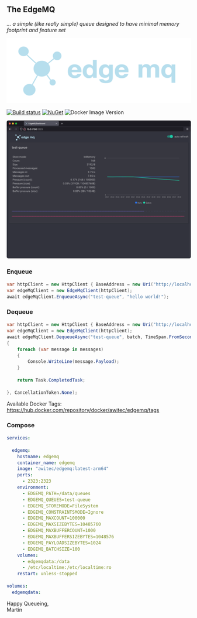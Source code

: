 ## The EdgeMQ

 *... a simple (like really simple) queue designed to have minimal memory footprint and feature set*

![logo](https://github.com/martinstanek/edgemq/blob/develop/misc/logo.svg?raw=true)

[![Build status](https://awitec.visualstudio.com/Awitec/_apis/build/status/edgemq)](https://awitec.visualstudio.com/Awitec/_build/latest?definitionId=52)
[![NuGet](https://img.shields.io/nuget/v/Awitec.EdgeMq.Client.svg)](https://www.nuget.org/packages/Awitec.EdgeMq.Client) 
![Docker Image Version](https://img.shields.io/docker/v/awitec/edgemq)

![logo](https://github.com/martinstanek/edgemq/blob/develop/misc/ui.png?raw=true)

### Enqueue

```csharp
var httpClient = new HttpClient { BaseAddress = new Uri("http://localhost:2323") };
var edgeMqClient = new EdgeMqClient(httpClient);
await edgeMqClient.EnqueueAsync("test-queue", "hello world!");
```

### Dequeue

```csharp
var httpClient = new HttpClient { BaseAddress = new Uri("http://localhost:2323") };
var edgeMqClient = new EdgeMqClient(httpClient);
await edgeMqClient.DequeueAsync("test-queue", batch, TimeSpan.FromSeconds(1), messages =>
{
    foreach (var message in messages)
    {
        Console.WriteLine(message.Payload);
    }

    return Task.CompletedTask;

}, CancellationToken.None);
```

Available Docker Tags: https://hub.docker.com/repository/docker/awitec/edgemq/tags

### Compose

```yml
services:

  edgemq:
    hostname: edgemq
    container_name: edgemq
    image: "awitec/edgemq:latest-arm64"
    ports:
      - 2323:2323
    environment:
      - EDGEMQ_PATH=/data/queues
      - EDGEMQ_QUEUES=test-queue
      - EDGEMQ_STOREMODE=FileSystem
      - EDGEMQ_CONSTRAINTSMODE=Ignore
      - EDGEMQ_MAXCOUNT=100000
      - EDGEMQ_MAXSIZEBYTES=10485760
      - EDGEMQ_MAXBUFFERCOUNT=1000
      - EDGEMQ_MAXBUFFERSIZEBYTES=1048576
      - EDGEMQ_PAYLOADSIZEBYTES=1024
      - EDGEMQ_BATCHSIZE=100
    volumes:
      - edgemqdata:/data
      - /etc/localtime:/etc/localtime:ro
    restart: unless-stopped

volumes:
  edgemqdata:
```

Happy Queueing,\
Martin